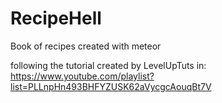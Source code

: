 # RecipeHell
Book of recipes created with meteor

following the tutorial created by LevelUpTuts in: https://www.youtube.com/playlist?list=PLLnpHn493BHFYZUSK62aVycgcAouqBt7V
